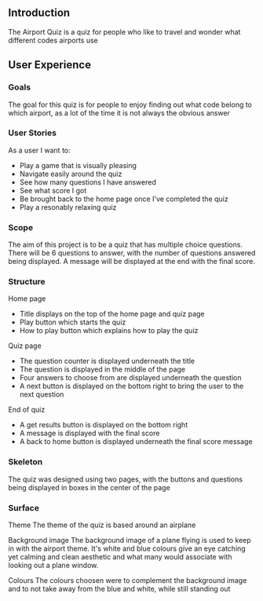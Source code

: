 ## Introduction
The Airport Quiz is a quiz for people who like to travel and wonder what different codes airports use

## User Experience
### Goals
The goal for this quiz is for people to enjoy finding out what code belong to which airport, as a lot of the time it is not always the obvious answer

### User Stories
As a user I want to:
- Play a game that is visually pleasing
- Navigate easily around the quiz
- See how many questions I have answered 
- See what score I got
- Be brought back to the home page once I've completed the quiz 
- Play a resonably relaxing quiz

### Scope
The aim of this project is to be a quiz that has multiple choice questions. There will be 6 questions to answer, with the number of questions answered being displayed. A message will be displayed at the end with the final score.

### Structure 

Home page 
- Title displays on the top of the home page and quiz page
- Play button which starts the quiz
- How to play button which explains how to play the quiz

Quiz page
- The question counter is displayed underneath the title 
- The question is displayed in the middle of the page
- Four answers to choose from are displayed underneath the question
- A next button is displayed on the bottom right to bring the user to the next question

End of quiz
- A get results button is displayed on the bottom right
- A message is displayed with the final score
- A back to home button is displayed underneath the final score message

### Skeleton 
The quiz was designed using two pages, with the buttons and questions being displayed in boxes in the center of the page

### Surface 
Theme
The theme of the quiz is based around an airplane

Background image
The background image of a plane flying is used to keep in with the airport theme. It's white and blue colours give an eye catching yet calming and clean aesthetic and what many would associate with looking out a plane window.

Colours
The colours choosen were to complement the background image and to not take away from the blue and white, while still standing out



